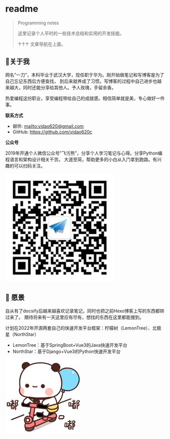 # readme

> Programming notes
>
> 这里记录个人平时的一些技术总结和实用的开发技能。
> 
> ↑↑↑ 文章导航在上面。

## 📣关于我

网名”一刀”，本科毕业于武汉大学，现任职于华为。刚开始做笔记和写博客是为了自己忘记东西后方便查找，
到后来就养成了习惯。写博客的过程中自己进步也越来越大，同时还能分享给其他人。予人玫瑰，手留余香。

热爱编程这份职业，享受编程带给自己的成就感。相信简单就是美，专心做好一件事。

**联系方式**

* 邮件: <mailto:yidao620@gmail.com>
* GitHub: <https://github.com/yidao620c>

**公众号**

2019年开通个人微信公众号”飞污熊”，分享个人学习笔记与心得。分享Python编程语言和架构设计相关干货。
大道至简，帮助更多的小白从入门拿到跑路。有兴趣的可以扫码关注。

![img.png](homepage/images/wuxiong.png) 

## 🔖 愿景

自从有了docsify后越来越喜欢记录笔记，同时也把之前Hexo博客上写的东西都转过来了。
期待将来有一天这里应有尽有，想找的东西在这里都能搜到。

计划在2022年开源两套自己的快速开发平台框架：柠檬树（LemonTree）、北极星（NorthStar）

* LemonTree：基于SpringBoot+Vue3的Java快速开发平台
* NorthStar：基于Django+Vue3的Python快速开发平台

![](homepage/images/running.gif)

